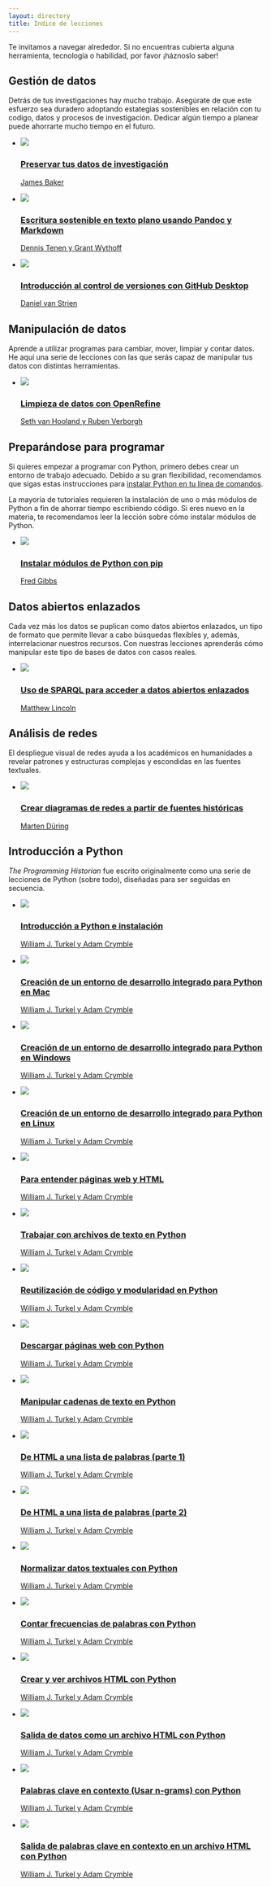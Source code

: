 ```yaml
---
layout: directory
title: Índice de lecciones
---
```


Te invitamos a navegar alrededor. Si no encuentras cubierta alguna herramienta, tecnología o habilidad, por favor ¡háznoslo saber!

<!--Translations of titles of non-Python-introduction lessons removed February 24; see previous commit to get those translations-->

Gestión de datos
----------------------

Detrás de tus investigaciones hay mucho trabajo. Asegúrate de que este esfuerzo sea duradero adoptando estategias sostenibles en relación con tu codigo, datos y procesos de investigación. Dedicar algún tiempo a planear puede ahorrarte mucho tiempo en el futuro.

<ul class="lesson-images">
  <li>
    <a href="{{site.url}}/es/lecciones/preservar-datos-de-investigacion">
      <img src="{{site.url}}/gallery/preserving-your-research-data.png">
      <h3>Preservar tus datos de investigación</h3>
      <p>James Baker</p>
    </a>
  </li>
  <li>
    <a href="{{site.url}}/es/lecciones/escritura-sostenible-usando-pandoc-y-markdown">
      <img src="{{site.url}}/gallery/sustainable-authorship-in-plain-text-using-pandoc-and-markdown.png">
      <h3>Escritura sostenible en texto plano usando Pandoc y Markdown</h3>
      <p>Dennis Tenen y Grant Wythoff</p>
    </a>
  </li>
  <li>
    <a href="{{site.url}}/es/lecciones/introduccion-control-versiones-github-desktop">
      <img src="{{site.url}}/gallery/getting-started-with-github-desktop.png">
      <h3>Introducción al control de versiones con GitHub Desktop</h3>
      <p>Daniel van Strien</p>
    </a>
  </li>
  </ul>

Manipulación de datos
----------------------

Aprende a utilizar programas para cambiar, mover, limpiar y contar datos. He aquí una serie de lecciones con las que serás capaz de manipular tus datos con distintas herramientas.

<ul class="lesson-images">
  <li>
    <a href="{{site.url}}/es/lecciones/limpieza-de-datos-con-OpenRefine">
      <img src="{{site.url}}/gallery/cleaning-data-with-openrefine.png">
      <h3>Limpieza de datos con OpenRefine</h3>
      <p>Seth van Hooland y Ruben Verborgh</p>
    </a>
  </li>
  </ul>


Preparándose para programar
---------------------------

Si quieres empezar a programar con Python, primero debes crear un entorno de trabajo adecuado. Debido a su gran flexibilidad, recomendamos que sigas estas instrucciones para [instalar Python en tu línea de comandos](http://cli.learncodethehardway.org/book/ex1.html).

La mayoría de tutoriales requieren la instalación de uno o más módulos de Python a fin de ahorrar tiempo escribiendo código. Si eres nuevo en la materia, te recomendamos leer la lección sobre cómo instalar módulos de Python.

<ul class="lesson-images">
  <li>
    <a href="{{site.url}}/es/lecciones/instalar-modulos-python-pip">
      <img src="{{site.url}}/gallery/installing-python-modules-pip.png">
      <h3>Instalar módulos de Python con pip</h3>
      <p>Fred Gibbs</p>
    </a>
  </li>
</ul>

Datos abiertos enlazados
------------------

Cada vez más los datos se puplican como datos abiertos enlazados, un tipo de formato que permite llevar a cabo búsquedas flexibles y, además, interrelacionar nuestros recursos. Con nuestras lecciones aprenderás cómo manipular este tipo de bases de datos con casos reales. 

<ul class="lesson-images">
  <li>
    <a href="{{site.url}}/es/lecciones/sparql-datos-abiertos-enlazados">
      <img src="{{site.url}}/gallery/graph-databases-and-SPARQL.jpg">
      <h3>Uso de SPARQL para acceder a datos abiertos enlazados</h3>
      <p>Matthew Lincoln</p>
    </a>
  </li>
</ul>

  
Análisis de redes
------------------

El despliegue visual de redes ayuda a los académicos en humanidades a revelar patrones y estructuras complejas y escondidas en las fuentes textuales.

<ul class="lesson-images">
  <li>
    <a href="{{site.url}}/es/lessons/creating-network-diagrams-from-historical-sources">
      <img src="{{site.url}}/gallery/creating-network-diagrams-from-historical-sources.png">
      <h3>Crear diagramas de redes a partir de fuentes históricas</h3>
      <p>Marten Düring</p>
    </a>
  </li>
</ul>
  
Introducción a Python
----------------------

*The Programming Historian* fue escrito originalmente como una serie de lecciones de Python (sobre todo), diseñadas para ser seguidas en secuencia.

<ul class="lesson-images">
  <li>
    <a href="{{site.url}}/es/lessons/introduction-and-installation">
      <img src="{{site.url}}/gallery/introduction-and-installation.png">
      <h3>Introducción a Python e instalación</h3>
      <p>William J. Turkel y Adam Crymble</p>
    </a>
  </li>
    <li>
    <a href="{{site.url}}/es/lessons/mac-installation">
      <img src="{{site.url}}/gallery/mac-installation.png">
      <h3>Creación de un entorno de desarrollo integrado para Python en Mac</h3>
      <p>William J. Turkel y Adam Crymble</p>
    </a>
  </li>
      <li>
    <a href="{{site.url}}/es/lessons/windows-installation">
      <img src="{{site.url}}/gallery/windows-installation.png">
      <h3>Creación de un entorno de desarrollo integrado para Python en Windows</h3>
      <p>William J. Turkel y Adam Crymble</p>
    </a>
  </li>
      <li>
    <a href="{{site.url}}/es/lessons/linux-installation">
      <img src="{{site.url}}/gallery/linux-installation.png">
      <h3>Creación de un entorno de desarrollo integrado para Python en Linux</h3>
      <p>William J. Turkel y Adam Crymble</p>
    </a>
  </li>
    <li>
    <a href="{{site.url}}/es/lessons/viewing-html-files">
      <img src="{{site.url}}/gallery/viewing-html-files.png">
      <h3>Para entender páginas web y HTML</h3>
      <p>William J. Turkel y Adam Crymble</p>
    </a>
  </li>
    <li>
    <a href="{{site.url}}/es/lessons/working-with-text-files">
      <img src="{{site.url}}/gallery/working-with-text-files.png">
      <h3>Trabajar con archivos de texto en Python</h3>
      <p>William J. Turkel y Adam Crymble</p>
    </a>
  </li>
    <li>
    <a href="{{site.url}}/es/lessons/code-reuse-and-modularity">
      <img src="{{site.url}}/gallery/code-reuse-and-modularity.png">
      <h3>Reutilización de código y modularidad en Python</h3>
      <p>William J. Turkel y Adam Crymble</p>
    </a>
  </li>
    <li>
    <a href="{{site.url}}/es/lessons/working-with-web-pages">
      <img src="{{site.url}}/gallery/working-with-web-pages.png">
      <h3>Descargar páginas web con Python</h3>
      <p>William J. Turkel y Adam Crymble</p>
    </a>
  </li>
    <li>
    <a href="{{site.url}}/es/lessons/manipulating-strings-in-python">
      <img src="{{site.url}}/gallery/manipulating-strings-in-python.png">
      <h3>Manipular cadenas de texto en Python</h3>
      <p>William J. Turkel y Adam Crymble</p>
    </a>
  </li>
    <li>
    <a href="{{site.url}}/es/lessons/from-html-to-list-of-words-1">
      <img src="{{site.url}}/gallery/from-html-to-list-of-words-1.png">
      <h3>De HTML a una lista de palabras (parte 1)</h3>
      <p>William J. Turkel y Adam Crymble</p>
    </a>
  </li>
    <li>
    <a href="{{site.url}}/es/lessons/from-html-to-list-of-words-2">
      <img src="{{site.url}}/gallery/from-html-to-list-of-words-2.png">
      <h3>De HTML a una lista de palabras (parte 2)</h3>
      <p>William J. Turkel y Adam Crymble</p>
    </a>
  </li>
    <li>
    <a href="{{site.url}}/es/lessons/normalizing-data">
      <img src="{{site.url}}/gallery/normalizing-data.png">
      <h3>Normalizar datos textuales con Python</h3>
      <p>William J. Turkel y Adam Crymble</p>
    </a>
  </li>
    <li>
    <a href="{{site.url}}/es/lessons/counting-frequencies">
      <img src="{{site.url}}/gallery/counting-frequencies.png">
      <h3>Contar frecuencias de palabras con Python</h3>
      <p>William J. Turkel y Adam Crymble</p>
    </a>
  </li>
    <li>
    <a href="{{site.url}}/es/lessons/creating-and-viewing-html-files-with-python">
      <img src="{{site.url}}/gallery/creating-and-viewing-html-files-with-python.png">
      <h3>Crear y ver archivos HTML con Python</h3>
      <p>William J. Turkel y Adam Crymble</p>
    </a>
  </li>
    <li>
    <a href="{{site.url}}/es/lessons/output-data-as-html-file">
      <img src="{{site.url}}/gallery/output-data-as-html-file.png">
      <h3>Salida de datos como un archivo HTML con Python</h3>
      <p>William J. Turkel y Adam Crymble</p>
    </a>
  </li>
    <li>
    <a href="{{site.url}}/es/lessons/keywords-in-context-using-n-grams">
      <img src="{{site.url}}/gallery/keywords-in-context-using-n-grams.png">
      <h3>Palabras clave en contexto (Usar n-grams) con Python</h3>
      <p>William J. Turkel y Adam Crymble</p>
    </a>
  </li>
    <li>
    <a href="{{site.url}}/es/lessons/output-keywords-in-context-in-html-file">
      <img src="{{site.url}}/gallery/output-keywords-in-context-in-html-file.png">
      <h3>Salida de palabras clave en contexto en un archivo HTML con Python</h3>
      <p>William J. Turkel y Adam Crymble</p>
    </a>
    </li>
  
</ul>
